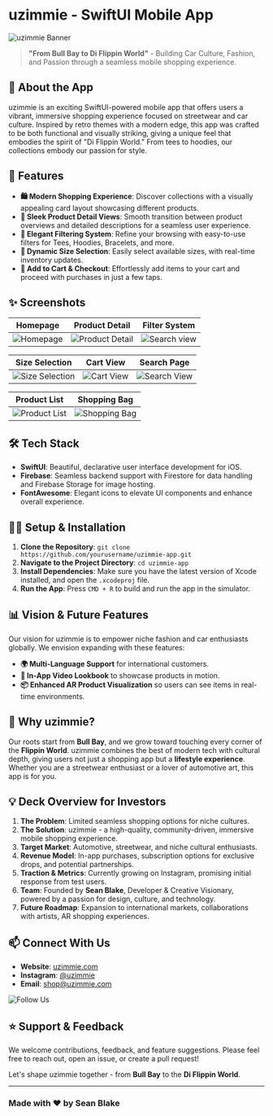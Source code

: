 # uzimmie - SwiftUI Mobile App

![uzimmie Banner](https://ucleus.co/github/uzimmie/uzimmie-logo.png)

> **"From Bull Bay to Di Flippin World"** - Building Car Culture, Fashion, and Passion through a seamless mobile shopping experience.

## 📱 **About the App**
uzimmie is an exciting SwiftUI-powered mobile app that offers users a vibrant, immersive shopping experience focused on streetwear and car culture. Inspired by retro themes with a modern edge, this app was crafted to be both functional and visually striking, giving a unique feel that embodies the spirit of "Di Flippin World." From tees to hoodies, our collections embody our passion for style.

## 🚀 **Features**

- **🛍️ Modern Shopping Experience**: Discover collections with a visually appealing card layout showcasing different products.
- **💎 Sleek Product Detail Views**: Smooth transition between product overviews and detailed descriptions for a seamless user experience.
- **🎨 Elegant Filtering System**: Refine your browsing with easy-to-use filters for Tees, Hoodies, Bracelets, and more.
- **📏 Dynamic Size Selection**: Easily select available sizes, with real-time inventory updates.
- **🛒 Add to Cart & Checkout**: Effortlessly add items to your cart and proceed with purchases in just a few taps.

## ✨ **Screenshots**

| **Homepage** | **Product Detail** | **Filter System** |
|--------------|--------------------|-------------------|
| ![Homepage](https://ucleus.co/github/uzimmie/main.png) | ![Product Detail](https://ucleus.co/github/uzimmie/detail-1.png) | ![Search view](https://ucleus.co/github/uzimmie/detail-5.png) |

| **Size Selection** | **Cart View** | **Search Page** |
|--------------------|---------------|-----------------|
| ![Size Selection](https://ucleus.co/github/uzimmie/detail-3.png) | ![Cart View](https://ucleus.co/github/uzimmie/bag-1.png) | ![Search View](https://ucleus.co/github/uzimmie/search.png) |

| **Product List** | **Shopping Bag** |
|------------------|------------------|
| ![Product List](https://ucleus.co/github/uzimmie/search.png) | ![Shopping Bag](https://ucleus.co/github/uzimmie/bag-2.png) |

## 🛠️ **Tech Stack**

- **SwiftUI**: Beautiful, declarative user interface development for iOS.
- **Firebase**: Seamless backend support with Firestore for data handling and Firebase Storage for image hosting.
- **FontAwesome**: Elegant icons to elevate UI components and enhance overall experience.

## 🧑‍💻 **Setup & Installation**
1. **Clone the Repository**: `git clone https://github.com/yourusername/uzimmie-app.git`
2. **Navigate to the Project Directory**: `cd uzimmie-app`
3. **Install Dependencies**: Make sure you have the latest version of Xcode installed, and open the `.xcodeproj` file.
4. **Run the App**: Press `CMD + R` to build and run the app in the simulator.

## 📊 **Vision & Future Features**

Our vision for uzimmie is to empower niche fashion and car enthusiasts globally. We envision expanding with these features:
- **🌍 Multi-Language Support** for international customers.
- **🎥 In-App Video Lookbook** to showcase products in motion.
- **📦 Enhanced AR Product Visualization** so users can see items in real-time environments.

## 🌟 **Why uzimmie?**

Our roots start from **Bull Bay**, and we grow toward touching every corner of the **Flippin World**. uzimmie combines the best of modern tech with cultural depth, giving users not just a shopping app but a **lifestyle experience**. Whether you are a streetwear enthusiast or a lover of automotive art, this app is for you.

## 💡 **Deck Overview for Investors**

1. **The Problem**: Limited seamless shopping options for niche cultures.
2. **The Solution**: uzimmie - a high-quality, community-driven, immersive mobile shopping experience.
3. **Target Market**: Automotive, streetwear, and niche cultural enthusiasts.
4. **Revenue Model**: In-app purchases, subscription options for exclusive drops, and potential partnerships.
5. **Traction & Metrics**: Currently growing on Instagram, promising initial response from test users.
6. **Team**: Founded by **Sean Blake**, Developer & Creative Visionary, powered by a passion for design, culture, and technology.
7. **Future Roadmap**: Expansion to international markets, collaborations with artists, AR shopping experiences.

## 📫 **Connect With Us**
- **Website**: [uzimmie.com](https://uzimmie.com)
- **Instagram**: [@uzimmie](https://instagram.com/uzimmie)
- **Email**: [shop@uzimmie.com](mailto:shop@uzimmie.com)

![Follow Us](https://img.shields.io/badge/Follow_Us-on_Instagram-%23E1306C.svg?logo=instagram&style=for-the-badge)

## ⭐ **Support & Feedback**
We welcome contributions, feedback, and feature suggestions. Please feel free to reach out, open an issue, or create a pull request!

Let's shape uzimmie together - from **Bull Bay** to the **Di Flippin World**.

---

### **Made with ❤️ by Sean Blake**

